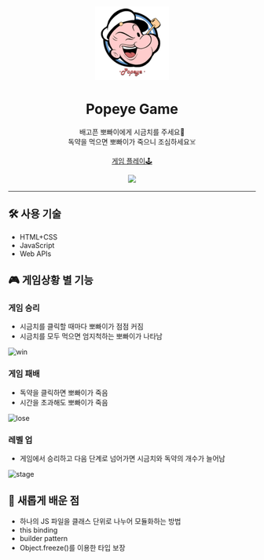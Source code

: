 <div align="center">

<img src="image/face.png">
<h1>Popeye Game</h1>

<p>배고픈 뽀빠이에게 시금치를 주세요🥬<br>
독약을 먹으면 뽀빠이가 죽으니 조심하세요☠️</p>

<a href="https://hyunjileedev.github.io/popeye-game/">게임 플레이🕹</a>

<img width="500" src="https://user-images.githubusercontent.com/79075688/147724716-4fee8e21-e970-4cb4-820a-345fbd453f41.gif">

</div>

---

## 🛠 사용 기술

- HTML+CSS
- JavaScript
- Web APIs

## 🎮 게임상황 별 기능

### 게임 승리

- 시금치를 클릭할 때마다 뽀빠이가 점점 커짐
- 시금치를 모두 먹으면 엄지척하는 뽀빠이가 나타남

![win](https://user-images.githubusercontent.com/79075688/147724290-f948600f-a486-4cd1-86e9-a9726dca5db6.gif)

### 게임 패배

- 독약을 클릭하면 뽀빠이가 죽음
- 시간을 초과해도 뽀빠이가 죽음

![lose](https://user-images.githubusercontent.com/79075688/147724286-571e9b6e-d23e-48b9-81f3-fdb0f8ab3b7d.gif)

### 레벨 업

- 게임에서 승리하고 다음 단계로 넘어가면 시금치와 독약의 개수가 늘어남

![stage](https://user-images.githubusercontent.com/79075688/147724275-200e62fd-3210-4c33-b601-a863728328c0.gif)

## 📝 새롭게 배운 점

- 하나의 JS 파일을 클래스 단위로 나누어 모듈화하는 방법
- this binding
- builder pattern
- Object.freeze()를 이용한 타입 보장
